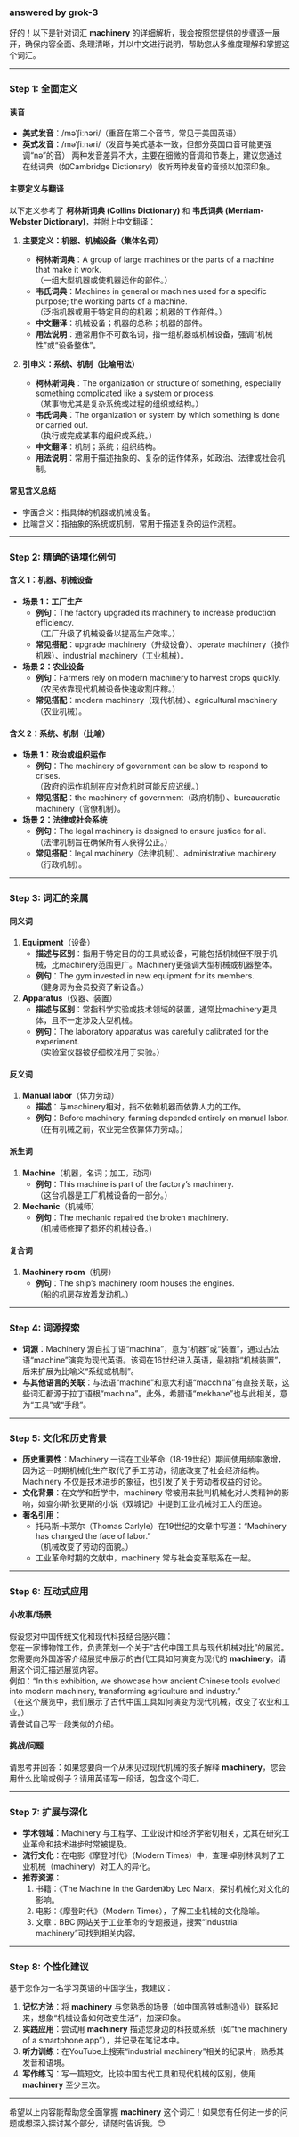 ### answered by grok-3
好的！以下是针对词汇 **machinery** 的详细解析，我会按照您提供的步骤逐一展开，确保内容全面、条理清晰，并以中文进行说明，帮助您从多维度理解和掌握这个词汇。

---

### **Step 1: 全面定义**

#### **读音**
- **美式发音**：/məˈʃiːnəri/（重音在第二个音节，常见于美国英语）
- **英式发音**：/məˈʃiːnəri/（发音与美式基本一致，但部分英国口音可能更强调“nə”的音）
两种发音差异不大，主要在细微的音调和节奏上，建议您通过在线词典（如Cambridge Dictionary）收听两种发音的音频以加深印象。

#### **主要定义与翻译**
以下定义参考了 **柯林斯词典 (Collins Dictionary)** 和 **韦氏词典 (Merriam-Webster Dictionary)**，并附上中文翻译：

1. **主要定义：机器、机械设备（集体名词）**
   - **柯林斯词典**：A group of large machines or the parts of a machine that make it work.  
     （一组大型机器或使机器运作的部件。）
   - **韦氏词典**：Machines in general or machines used for a specific purpose; the working parts of a machine.  
     （泛指机器或用于特定目的的机器；机器的工作部件。）
   - **中文翻译**：机械设备；机器的总称；机器的部件。
   - **用法说明**：通常用作不可数名词，指一组机器或机械设备，强调“机械性”或“设备整体”。

2. **引申义：系统、机制（比喻用法）**
   - **柯林斯词典**：The organization or structure of something, especially something complicated like a system or process.  
     （某事物尤其是复杂系统或过程的组织或结构。）
   - **韦氏词典**：The organization or system by which something is done or carried out.  
     （执行或完成某事的组织或系统。）
   - **中文翻译**：机制；系统；组织结构。
   - **用法说明**：常用于描述抽象的、复杂的运作体系，如政治、法律或社会机制。

#### **常见含义总结**
- 字面含义：指具体的机器或机械设备。
- 比喻含义：指抽象的系统或机制，常用于描述复杂的运作流程。

---

### **Step 2: 精确的语境化例句**

#### **含义 1：机器、机械设备**
- **场景 1：工厂生产**
  - **例句**：The factory upgraded its machinery to increase production efficiency.  
    （工厂升级了机械设备以提高生产效率。）
  - **常见搭配**：upgrade machinery（升级设备）、operate machinery（操作机器）、industrial machinery（工业机械）。
- **场景 2：农业设备**
  - **例句**：Farmers rely on modern machinery to harvest crops quickly.  
    （农民依靠现代机械设备快速收割庄稼。）
  - **常见搭配**：modern machinery（现代机械）、agricultural machinery（农业机械）。

#### **含义 2：系统、机制（比喻）**
- **场景 1：政治或组织运作**
  - **例句**：The machinery of government can be slow to respond to crises.  
    （政府的运作机制在应对危机时可能反应迟缓。）
  - **常见搭配**：the machinery of government（政府机制）、bureaucratic machinery（官僚机制）。
- **场景 2：法律或社会系统**
  - **例句**：The legal machinery is designed to ensure justice for all.  
    （法律机制旨在确保所有人获得公正。）
  - **常见搭配**：legal machinery（法律机制）、administrative machinery（行政机制）。

---

### **Step 3: 词汇的亲属**

#### **同义词**
1. **Equipment**（设备）
   - **描述与区别**：指用于特定目的的工具或设备，可能包括机械但不限于机械，比machinery范围更广。Machinery更强调大型机械或机器整体。
   - **例句**：The gym invested in new equipment for its members.  
     （健身房为会员投资了新设备。）
2. **Apparatus**（仪器、装置）
   - **描述与区别**：常指科学实验或技术领域的装置，通常比machinery更具体，且不一定涉及大型机械。
   - **例句**：The laboratory apparatus was carefully calibrated for the experiment.  
     （实验室仪器被仔细校准用于实验。）

#### **反义词**
1. **Manual labor**（体力劳动）
   - **描述**：与machinery相对，指不依赖机器而依靠人力的工作。
   - **例句**：Before machinery, farming depended entirely on manual labor.  
     （在有机械之前，农业完全依靠体力劳动。）

#### **派生词**
1. **Machine**（机器，名词；加工，动词）
   - **例句**：This machine is part of the factory’s machinery.  
     （这台机器是工厂机械设备的一部分。）
2. **Mechanic**（机械师）
   - **例句**：The mechanic repaired the broken machinery.  
     （机械师修理了损坏的机械设备。）

#### **复合词**
1. **Machinery room**（机房）
   - **例句**：The ship’s machinery room houses the engines.  
     （船的机房存放着发动机。）

---

### **Step 4: 词源探索**

- **词源**：Machinery 源自拉丁语“machina”，意为“机器”或“装置”，通过古法语“machine”演变为现代英语。该词在16世纪进入英语，最初指“机械装置”，后来扩展为比喻义“系统或机制”。
- **与其他语言的关联**：与法语“machine”和意大利语“macchina”有直接关联，这些词汇都源于拉丁语根“machina”。此外，希腊语“mekhane”也与此相关，意为“工具”或“手段”。

---

### **Step 5: 文化和历史背景**

- **历史重要性**：Machinery 一词在工业革命（18-19世纪）期间使用频率激增，因为这一时期机械化生产取代了手工劳动，彻底改变了社会经济结构。Machinery 不仅是技术进步的象征，也引发了关于劳动者权益的讨论。
- **文化背景**：在文学和哲学中，machinery 常被用来批判机械化对人类精神的影响，如查尔斯·狄更斯的小说《双城记》中提到工业机械对工人的压迫。
- **著名引用**：
  - 托马斯·卡莱尔（Thomas Carlyle）在19世纪的文章中写道：“Machinery has changed the face of labor.”  
    （机械改变了劳动的面貌。）
  - 工业革命时期的文献中，machinery 常与社会变革联系在一起。

---

### **Step 6: 互动式应用**

#### **小故事/场景**
假设您对中国传统文化和现代科技结合感兴趣：  
您在一家博物馆工作，负责策划一个关于“古代中国工具与现代机械对比”的展览。您需要向外国游客介绍展览中展示的古代工具如何演变为现代的 **machinery**。请用这个词汇描述展览内容。  
例如：“In this exhibition, we showcase how ancient Chinese tools evolved into modern machinery, transforming agriculture and industry.”  
（在这个展览中，我们展示了古代中国工具如何演变为现代机械，改变了农业和工业。）  
请尝试自己写一段类似的介绍。

#### **挑战/问题**
请思考并回答：如果您要向一个从未见过现代机械的孩子解释 **machinery**，您会用什么比喻或例子？请用英语写一段话，包含这个词汇。

---

### **Step 7: 扩展与深化**

- **学术领域**：Machinery 与工程学、工业设计和经济学密切相关，尤其在研究工业革命和技术进步时常被提及。
- **流行文化**：在电影《摩登时代》（Modern Times）中，查理·卓别林讽刺了工业机械（machinery）对工人的异化。
- **推荐资源**：
  1. 书籍：《The Machine in the Garden》by Leo Marx，探讨机械化对文化的影响。
  2. 电影：《摩登时代》（Modern Times），了解工业机械的文化隐喻。
  3. 文章：BBC 网站关于工业革命的专题报道，搜索“industrial machinery”可找到相关内容。

---

### **Step 8: 个性化建议**

基于您作为一名学习英语的中国学生，我建议：
1. **记忆方法**：将 **machinery** 与您熟悉的场景（如中国高铁或制造业）联系起来，想象“机械设备如何改变生活”，加深印象。
2. **实践应用**：尝试用 **machinery** 描述您身边的科技或系统（如“the machinery of a smartphone app”），并记录在笔记本中。
3. **听力训练**：在YouTube上搜索“industrial machinery”相关的纪录片，熟悉其发音和语境。
4. **写作练习**：写一篇短文，比较中国古代工具和现代机械的区别，使用 **machinery** 至少三次。

---

希望以上内容能帮助您全面掌握 **machinery** 这个词汇！如果您有任何进一步的问题或想深入探讨某个部分，请随时告诉我。😊